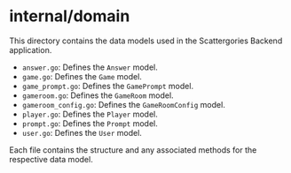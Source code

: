 # internal/domain

This directory contains the data models used in the Scattergories Backend application.

- `answer.go`: Defines the `Answer` model.
- `game.go`: Defines the `Game` model.
- `game_prompt.go`: Defines the `GamePrompt` model.
- `gameroom.go`: Defines the `GameRoom` model.
- `gameroom_config.go`: Defines the `GameRoomConfig` model.
- `player.go`: Defines the `Player` model.
- `prompt.go`: Defines the `Prompt` model.
- `user.go`: Defines the `User` model.


Each file contains the structure and any associated methods for the respective data model.
